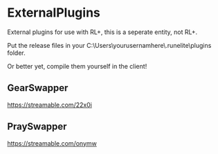 # ExternalPlugins
External plugins for use with RL+, this is a seperate entity, not RL+.

Put the release files in your C:\Users\yourusernamhere\\.runelite\plugins folder.

Or better yet, compile them yourself in the client!

## GearSwapper
https://streamable.com/22x0i

## PraySwapper
https://streamable.com/onymw
